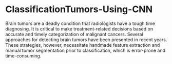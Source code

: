 # ClassificationTumors-Using-CNN
Brain tumors are a deadly condition that radiologists have a tough time diagnosing. It is critical to make treatment-related decisions based on accurate and timely categorization of malignant cancers. Several approaches for detecting brain tumors have been presented in recent years. These strategies, however, necessitate handmade feature extraction and manual tumor segmentation prior to classification, which is error-prone and time-consuming.
